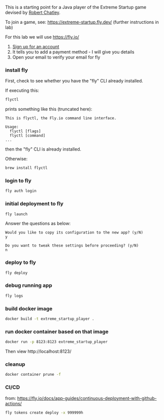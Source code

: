 This is a starting point for a Java player of the Extreme Startup game devised by [Robert Chatley](https://github.com/rchatley).

To join a game, see: https://extreme-startup.fly.dev/ (further instructions in lab)

For this lab we will use https://fly.io/

1. [Sign up for an account](https://fly.io/app/sign-up)
2. It tells you to add a payment method - I will give you details
3. Open your email to verify your email for fly

### install fly

First, check to see whether you have the "fly" CLI already installed.

If executing this:
```bash
flyctl
```
prints something like this (truncated here):
```
This is flyctl, the Fly.io command line interface.

Usage:
  flyctl [flags]
  flyctl [command]
...
```
then the "fly" CLI is already installed.

Otherwise:
```bash
brew install flyctl
```

### login to fly

```bash
fly auth login
```

### initial deployment to fly

```bash
fly launch
```

Answer the questions as below:
```
Would you like to copy its configuration to the new app? (y/N)
y

Do you want to tweak these settings before proceeding? (y/N)
n
```

### deploy to fly

```bash
fly deploy
```

### debug running app

```bash
fly logs
```

### build docker image

```bash
docker build -t extreme_startup_player .
```

### run docker container based on that image

```bash
docker run -p 8123:8123 extreme_startup_player
```

Then view http://localhost:8123/

### cleanup

```bash
docker container prune -f
```

### CI/CD

from: https://fly.io/docs/app-guides/continuous-deployment-with-github-actions/

```bash
fly tokens create deploy -x 999999h
```